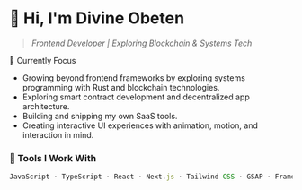 # 👋 Hi, I'm Divine Obeten

> *Frontend Developer | Exploring Blockchain & Systems Tech*

🧭 Currently Focus
- Growing beyond frontend frameworks by exploring systems programming with Rust and blockchain technologies.
- Exploring smart contract development and decentralized app architecture.
- Building and shipping my own SaaS tools.
- Creating interactive UI experiences with animation, motion, and interaction in mind.

### 🧰 Tools I Work With
```ts
JavaScript · TypeScript · React · Next.js · Tailwind CSS · GSAP · Framer Motion · Rust · Solidity

